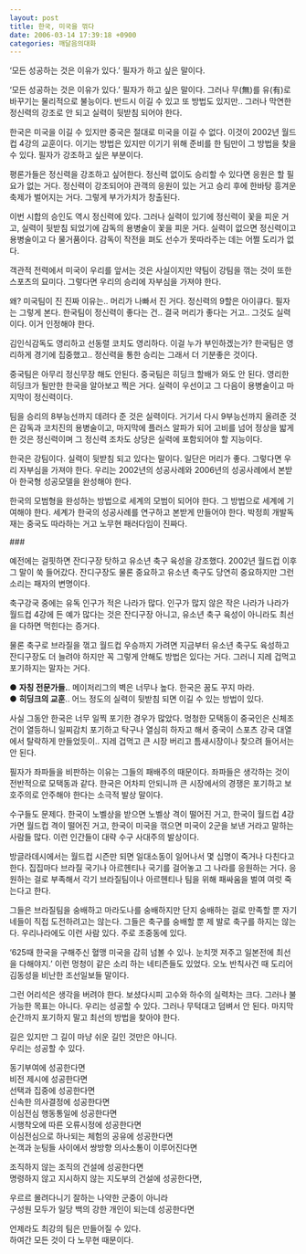 ```yaml
---
layout: post
title: 한국, 미국을 꺾다
date: 2006-03-14 17:39:18 +0900
categories: 깨달음의대화
---
```

 ‘모든 성공하는 것은 이유가 있다.’ 필자가 하고 싶은 말이다. 

‘모든 성공하는 것은 이유가 있다.’ 필자가 하고 싶은 말이다. 그러나 무(無)를 유(有)로 바꾸기는 물리적으로 불능이다. 반드시 이길 수 있고 또 방법도 있지만.. 그러나 막연한 정신력의 강조로 안 되고 실력이 뒷받침 되어야 한다. 

한국은 미국을 이길 수 있지만 중국은 절대로 미국을 이길 수 없다. 이것이 2002년 월드컵 4강의 교훈이다. 이기는 방법은 있지만 이기기 위해 준비를 한 팀만이 그 방법을 찾을 수 있다. 필자가 강조하고 싶은 부분이다. 

평론가들은 정신력을 강조하고 싶어한다. 정신력 없이도 승리할 수 있다면 응원은 할 필요가 없는 거다. 정신력이 강조되어야 관객의 응원이 있는 거고 승리 후에 한바탕 흥겨운 축제가 벌어지는 거다. 그렇게 부가가치가 창출된다. 

이번 시합의 승인도 역시 정신력에 있다. 그러나 실력이 있기에 정신력이 꽃을 피운 거고, 실력이 뒷받침 되었기에 감독의 용병술이 꽃을 피운 거다. 실력이 없으면 정신력이고 용병술이고 다 물거품이다. 감독이 작전을 펴도 선수가 못따라주는 데는 어쩔 도리가 없다. 

객관적 전력에서 미국이 우리를 앞서는 것은 사실이지만 약팀이 강팀을 꺾는 것이 또한 스포츠의 묘미다. 그렇다면 우리의 승리에 자부심을 가져야 한다. 

왜? 미국팀이 진 진짜 이유는.. 머리가 나빠서 진 거다. 정신력의 9할은 아이큐다. 필자는 그렇게 본다. 한국팀이 정신력이 좋다는 건.. 결국 머리가 좋다는 거고.. 그것도 실력이다. 이거 인정해야 한다. 

김인식감독도 영리하고 선동렬 코치도 영리하다. 이걸 누가 부인하겠는가? 한국팀은 영리하게 경기에 집중했고.. 정신력을 통한 승리는 그래서 더 기분좋은 것이다. 

중국팀은 아무리 정신무장 해도 안된다. 중국팀은 히딩크 할배가 와도 안 된다. 영리한 히딩크가 될만한 한국을 알아보고 찍은 거다. 실력이 우선이고 그 다음이 용병술이고 마지막이 정신력이다. 

팀을 승리의 8부능선까지 데려다 준 것은 실력이다. 거기서 다시 9부능선까지 올려준 것은 감독과 코치진의 용병술이고, 마지막에 플러스 알파가 되어 고비를 넘어 정상을 밟게 한 것은 정신력이며 그 정신력 조차도 상당은 실력에 포함되어야 할 지능이다. 

한국은 강팀이다. 실력이 뒷받침 되고 있다는 말이다. 일단은 머리가 좋다. 그렇다면 우리 자부심을 가져야 한다. 우리는 2002년의 성공사례와 2006년의 성공사례에서 본받아 한국형 성공모델을 완성해야 한다. 

한국의 모범형을 완성하는 방법으로 세계의 모범이 되어야 한다. 그 방법으로 세계에 기여해야 한다. 세계가 한국의 성공사례를 연구하고 본받게 만들어야 한다. 박정희 개발독재는 중국도 따라하는 거고 노무현 패러다임이 진짜다. 

\### 

예전에는 걸핏하면 잔디구장 탓하고 유소년 축구 육성을 강조했다. 2002년 월드컵 이후 그 말이 쑥 들어갔다. 잔디구장도 물론 중요하고 유소년 축구도 당연히 중요하지만 그런 소리는 패자의 변명이다. 

축구강국 중에는 유독 인구가 적은 나라가 많다. 인구가 많지 않은 작은 나라가 나라가 월드컵 4강에 든 예가 많다는 것은 잔디구장 아니고, 유소년 축구 육성이 아니라도 최선을 다하면 먹힌다는 증거다. 

물론 축구로 브라질을 꺾고 월드컵 우승까지 가려면 지금부터 유소년 축구도 육성하고 잔디구장도 더 늘려야 하지만 꼭 그렇게 안해도 방법은 있다는 거다. 그러니 지레 겁먹고 포기하지는 말자는 거다. 

● **자칭 전문가들.**. 메이저리그의 벽은 너무나 높다. 한국은 꿈도 꾸지 마라.  
● **히딩크의 교훈**.. 어느 정도의 실력이 뒷받침 되면 이길 수 있는 방법이 있다. 

사실 그동안 한국은 너무 일찍 포기한 경우가 많았다. 멍청한 모택동이 중국인은 신체조건이 열등하니 일찌감치 포기하고 탁구나 열심히 하자고 해서 중국이 스포츠 강국 대열에서 탈락하게 만들었듯이.. 지레 겁먹고 큰 시장 버리고 틈새시장이나 찾으려 들어서는 안 된다. 

필자가 좌파들을 비판하는 이유는 그들의 패배주의 때문이다. 좌파들은 생각하는 것이 전반적으로 모택동과 같다. 한국은 어차피 안되니까 큰 시장에서의 경쟁은 포기하고 보호주의로 안주해야 한다는 소극적 발상 말이다. 

수구들도 문제다. 한국이 노벨상을 받으면 노벨상 격이 떨어진 거고, 한국이 월드컵 4강 가면 월드컵 격이 떨어진 거고, 한국이 미국을 꺾으면 미국이 2군을 보낸 거라고 말하는 사람들 많다. 이런 인간들이 대략 수구 사대주의 발상이다. 

방글라데시에서는 월드컵 시즌만 되면 일대소동이 일어나서 몇 십명이 죽거나 다친다고 한다. 집집마다 브라질 국기나 아르헨티나 국기를 걸어놓고 그 나라를 응원하는 거다. 응원하는 걸로 부족해서 각기 브라질팀이나 아르헨티나 팀을 위해 패싸움을 벌여 여럿 죽는다고 한다. 

그들은 브라질팀을 숭배하고 마라도나를 숭배하지만 단지 숭배하는 걸로 만족할 뿐 자기네들이 직접 도전하려고는 않는다. 그들은 축구를 숭배할 뿐 제 발로 축구를 하지는 않는다. 우리나라에도 이런 사람 있다. 주로 조중동에 있다. 

‘625때 한국을 구해주신 혈맹 미국을 감히 넘볼 수 있나. 눈치껏 져주고 일본전에 최선을 다해야지.’ 이런 멍청이 같은 소리 하는 네티즌들도 있었다. 오노 반칙사건 때 도리어 김동성을 비난한 조선일보들 말이다. 

그런 어리석은 생각을 버려야 한다. 보셨다시피 고수와 하수의 실력차는 크다. 그러나 불가능한 목표는 아니다. 우리는 성공할 수 있다. 그러나 무턱대고 덤벼서 안 된다. 마지막 순간까지 포기하지 말고 최선의 방법을 찾아야 한다. 

길은 있지만 그 길이 마냥 쉬운 길인 것만은 아니다.   
우리는 성공할 수 있다. 

동기부여에 성공한다면  
비전 제시에 성공한다면  
선택과 집중에 성공한다면  
신속한 의사결정에 성공한다면  
이심전심 행동통일에 성공한다면  
시행착오에 따른 오류시정에 성공한다면  
이심전심으로 하나되는 체험의 공유에 성공한다면  
논객과 눈팅들 사이에서 쌍방향 의사소통이 이루어진다면

조직하지 않는 조직의 건설에 성공한다면  
명령하지 않고 지시하지 않는 지도부의 건설에 성공한다면,  
  
우르르 몰려다니기 잘하는 나약한 군중이 아니라   
구성원 모두가 일당 백의 강한 개인이 되는데 성공한다면  
  
언제라도 최강의 팀은 만들어질 수 있다.  
하여간 모든 것이 다 노무현 때문이다.